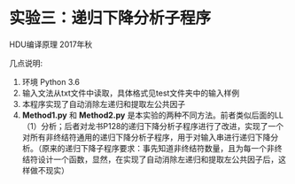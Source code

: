 # 实验三：递归下降分析子程序
HDU编译原理 2017年秋 

几点说明:

1. 环境 Python 3.6
2. 输入文法从txt文件中读取，具体格式见test文件夹中的输入样例
3. 本程序实现了自动消除左递归和提取左公共因子
4. **Method1.py** 和 **Method2.py** 是本实验的两种不同方法。前者类似后面的LL（1）分析；后者对龙书P128的递归下降分析子程序进行了改进，实现了一个对所有非终结符通用的递归下降分析子程序，用于对输入串进行递归下降分析。（原来的递归下降子程序要求：事先知道非终结符数量，且为每一个非终结符设计一个函数，显然，在实现了自动消除左递归和提取左公共因子后，这样做不现实）


